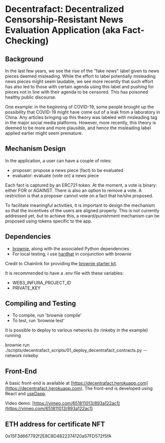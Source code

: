 # Decentrafact: Decentralized Censorship-Resistant News Evaluation Application (aka Fact-Checking)

## Background

In the last few years, we see the rise of the "fake news" label given to news pieces deemed misleading. While the effort to label potentially misleading news pieces might seem laudable, we see more recently that such effort has also led to those with certain agenda using this label and pushing for pieces not in line with their agenda to be censored. This has poisoned healthy public discourse.

One example: in the beginning of COVID-19, some people brought up the possibility that COVID-19 might have come out of a leak from a laboratory in China. Any articles bringing up this theory was labeled with misleading tag in the major social media platforms. However, more recently, this theory is deemed to be more and more plausible, and hence the misleading label applied earlier might seem premature.

## Mechanism Design

In the application, a user can have a couple of roles:

- proposer: propose a news piece (fact) to be evaluated
- evaluator: evaluate (vote on) a news piece

Each fact is captured by an ERC721 token. At the moment, a vote is binary: either FOR or AGAINST. There is also an option to remove a vote. A restriction is that a proposer cannot vote on a fact that he/she proposed.

To facilitate meaningful activities, it is important to design the mechanism so that the incentives of the users are aligned properly. This is not currently addressed yet, but to achieve this, a reward/punishment mechanism can be proposed using tokens specific to the app.

## Dependencies

- [brownie](https://eth-brownie.readthedocs.io/en/stable/), along with the associated Python dependencies
- For local testing, I use [hardhat](https://eth-brownie.readthedocs.io/en/stable/install.html#using-brownie-with-hardhat) in conjunction with brownie

Credit to Chainlink for providing the [brownie starter kit](https://github.com/smartcontractkit/chainlink-mix).

It is recommended to have a .env file with these variables:

- WEB3_INFURA_PROJECT_ID
- PRIVATE_KEY

## Compiling and Testing

- To compile, run 'brownie compile'
- To test, run 'brownie test'

It is possible to deploy to various networks (to rinkeby in the example) running

brownie run ./scripts/decentrafact_scripts/01_deploy_decentrafact_contracts.py --network rinkeby

## Front-End

A basic front-end is available at [https://decentrafact.herokuapp.com](https://decentrafact.herokuapp.com). The front-end is developed using React and [useDapp](https://usedapp.io/).

Video demo: [https://vimeo.com/651811013/893a122ac1](https://vimeo.com/651811013/893a122ac1)

## ETH address for certificate NFT

0x15F3d667792f2E8C8D4822374120a57FD572f5fA
